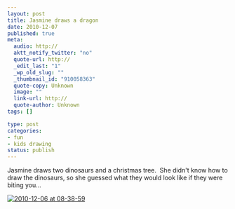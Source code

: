 ```yaml
--- 
layout: post
title: Jasmine draws a dragon
date: 2010-12-07
published: true
meta: 
  audio: http://
  aktt_notify_twitter: "no"
  quote-url: http://
  _edit_last: "1"
  _wp_old_slug: ""
  _thumbnail_id: "910058363"
  quote-copy: Unknown
  image: ""
  link-url: http://
  quote-author: Unknown
tags: []

type: post
categories: 
- fun
- kids drawing
status: publish
---
```

Jasmine draws two dinosaurs and a christmas tree.  She didn't know how to draw the dinosaurs, so she guessed what they would look like if they were biting you...

[![](http://media.eick.us/2010/12/2010-12-06-at-08-38-59-300x199.jpg "2010-12-06 at 08-38-59")](http://media.eick.us/2010/12/2010-12-06-at-08-38-59.jpg)

